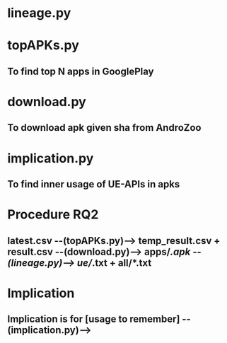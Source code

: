 # lineage.py
## 

# topAPKs.py
## To find top N apps in GooglePlay

# download.py
## To download apk given sha from AndroZoo

# implication.py
## To find inner usage of UE-APIs in apks


# Procedure RQ2
## latest.csv --(topAPKs.py)--> temp_result.csv + result.csv --(download.py)--> apps/*.apk --(lineage.py)--> ue/*.txt + all/*.txt 

# Implication
## Implication is for [usage to remember] --(implication.py)--> 